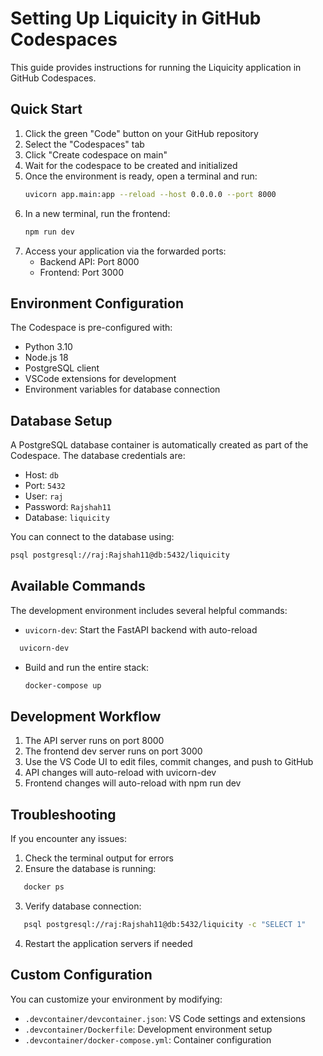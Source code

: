 # Setting Up Liquicity in GitHub Codespaces

This guide provides instructions for running the Liquicity application in GitHub Codespaces.

## Quick Start

1. Click the green "Code" button on your GitHub repository
2. Select the "Codespaces" tab
3. Click "Create codespace on main"
4. Wait for the codespace to be created and initialized
5. Once the environment is ready, open a terminal and run:
   ```bash
   uvicorn app.main:app --reload --host 0.0.0.0 --port 8000
   ```
6. In a new terminal, run the frontend:
   ```bash
   npm run dev
   ```
7. Access your application via the forwarded ports:
   - Backend API: Port 8000
   - Frontend: Port 3000

## Environment Configuration

The Codespace is pre-configured with:

- Python 3.10
- Node.js 18
- PostgreSQL client
- VSCode extensions for development
- Environment variables for database connection

## Database Setup

A PostgreSQL database container is automatically created as part of the Codespace. The database credentials are:

- Host: `db`
- Port: `5432`
- User: `raj`
- Password: `Rajshah11`
- Database: `liquicity`

You can connect to the database using:

```bash
psql postgresql://raj:Rajshah11@db:5432/liquicity
```

## Available Commands

The development environment includes several helpful commands:

- `uvicorn-dev`: Start the FastAPI backend with auto-reload
```bash
  uvicorn-dev
  ```

- Build and run the entire stack:
  ```bash
  docker-compose up
  ```

## Development Workflow

1. The API server runs on port 8000
2. The frontend dev server runs on port 3000
3. Use the VS Code UI to edit files, commit changes, and push to GitHub
4. API changes will auto-reload with uvicorn-dev
5. Frontend changes will auto-reload with npm run dev

## Troubleshooting

If you encounter any issues:

1. Check the terminal output for errors
2. Ensure the database is running:
```bash
   docker ps
   ```
3. Verify database connection:
```bash
   psql postgresql://raj:Rajshah11@db:5432/liquicity -c "SELECT 1"
   ```
4. Restart the application servers if needed

## Custom Configuration

You can customize your environment by modifying:

- `.devcontainer/devcontainer.json`: VS Code settings and extensions
- `.devcontainer/Dockerfile`: Development environment setup
- `.devcontainer/docker-compose.yml`: Container configuration 